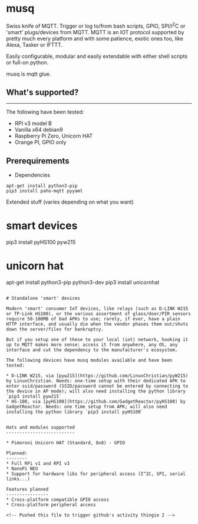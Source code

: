 # musq

Swiss knife of MQTT. Trigger or log to/from bash scripts, GPIO, SPI/I<sup>2</sup>C or 'smart' plugs/devices from MQTT. MQTT is an IOT protocol supported by pretty much every platform and with some patience, exotic ones too, like Alexa, Tasker or IFTTT.

Easily configurable, modular and easily extendable with either shell scripts or full-on python.

musq is mqtt glue.


## What's supported?
-----------------

The following have been tested:
* RPI v3 model B
* Vanilla x64 debian9
* Raspberry Pi Zero, Unicorn HAT
* Orange PI, GPIO only

## Prerequirements

* Dependencies

```
apt-get install python3-pip
pip3 install paho-mqtt pyyaml
```

Extended stuff (varies depending on what you want)
# smart devices
pip3 install pyHS100 pyw215 

# unicorn hat
apt-get install python3-pip python3-dev
pip3 install unicornhat
```

# Standalone 'smart' devices

Modern 'smart' consumer IoT devices, like relays (such as D-LINK W215 or TP-Link HS100), or the various assortment of glass/door/PIR sensors require 50-100MB of bad APKs to use; rarely, if ever, have a plain HTTP interface, and usually die when the vendor phases them out/shuts down the server/files for bankruptcy. 

But if you setup one of these to your local (iot) network, hooking it up to MQTT makes more sense: access it from anywhere, any OS, any interface and cut the dependency to the manufacturer's ecosystem.

The following devices have musq modules available and have been tested:

* D-LINK W215, via [pyw215](https://github.com/LinuxChristian/pyW215) by LinuxChristian. Needs: one-time setup with their dedicated APK to enter ssid/password (SSID/password cannot be entered by connecting to the device in AP mode); will also need installing the python library `pip3 install pyw215`
* HS-100, via [pyHS100](https://github.com/GadgetReactor/pyHS100) by GadgetReactor. Needs: one time setup from APK; will also need installing the python library `pip3 install pyHS100`


Hats and modules supported
--------------------------

* Pimoroni Unicorn HAT (Standard, 8x8) - GPIO

Planned:
--------
* Full RPi v1 and RPI v3
* NanoPi NEO
* Support for hardware libs for peripheral access (I^2C, SPI, serial links...)

Features planned
----------------
* Cross-platform compatible GPIO access
* Cross-platform peripheral access

<!-- Pushed this file to trigger github's activity thingie 2 -->
